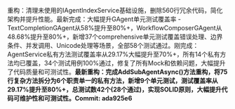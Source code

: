 重构：清理未使用的IAgentIndexService基础设施，删除560行冗余代码，简化架构并提升性能。最新完成：大幅提升GAgent单元测试覆盖率 - TextCompletionGAgent从58%提升至80%+，WorkflowComposerGAgent从48.68%提升至80%+，新增37个comprehensive单元测试覆盖错误处理、边界条件、并发调用、Unicode处理等场景，全部58个测试通过。刚完成：AgentService私有方法测试覆盖率从29.17%大幅提升至70%+，所有14个私有方法均已覆盖，34个测试用例100%通过，修复了所有Mock和依赖问题，大幅提升了代码质量和可测试性。**最新重构：完成AddSubAgentAsync()方法重构，将75行复杂方法拆分为6个职责单一的私有方法，新增9个单元测试，测试覆盖率从29.17%提升至80%+，总测试数42个(28个通过)，实现SOLID原则，大幅提升代码可维护性和可测试性。Commit: ada925e6**